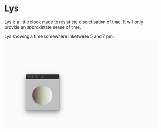 # Lys

Lys is a little clock made to resist the discretisation of time. It will only provide an approximate sense of time.

Lys showing a time somewhere inbetween 5 and 7 pm:
![the Lys interface showing a time somewhere inbetween 5 and 7 pm hours](lys.png)
